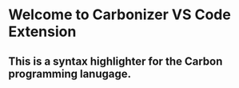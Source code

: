 # Welcome to Carbonizer VS Code Extension

## This is a syntax highlighter for the Carbon programming lanugage.
